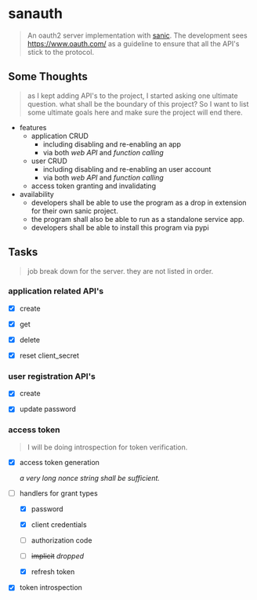 # sanauth
> An oauth2 server implementation with [sanic](https://github.com/channelcat/sanic).
> The development sees <https://www.oauth.com/> as a guideline to ensure that all the API's stick to the protocol.

## Some Thoughts
> as I kept adding API's to the project, I started asking one ultimate question. 
what shall be the boundary of this project? 
So I want to list some ultimate goals here and make sure the project will end there.
* features
    * application CRUD
        * including disabling and re-enabling an app
        * via both *web API* and *function calling* 
    * user CRUD
        * including disabling and re-enabling an user account
        * via both *web API* and *function calling* 
    * access token granting and invalidating
* availability
    * developers shall be able to use the program as a drop in extension for their own sanic project.
    * the program shall also be able to run as a standalone service app.
    * developers shall be able to install this program via pypi


## Tasks
> job break down for the server. they are not listed in order.

### application related API's
* [x] create
* [x] get
* [x] delete
* [x] reset client_secret


### user registration API's
* [x] create
* [x] update password


### access token

>I will be doing introspection for token verification.

* [x] access token generation

    *a very long nonce string shall be sufficient.*
 
 
* [ ] handlers for grant types
    * [x] password
    * [x] client credentials
    * [ ] authorization code
    * [ ] ~~implicit~~ *dropped*
    * [x] refresh token
    
 
* [x] token introspection
